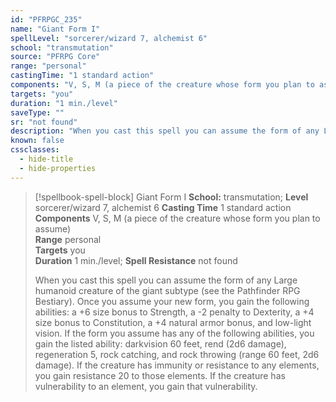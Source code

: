 ```yaml
---
id: "PFRPGC_235"
name: "Giant Form I"
spellLevel: "sorcerer/wizard 7, alchemist 6"
school: "transmutation"
source: "PFRPG Core"
range: "personal"
castingTime: "1 standard action"
components: "V, S, M (a piece of the creature whose form you plan to assume)"
targets: "you"
duration: "1 min./level"
saveType: ""
sr: "not found"
description: "When you cast this spell you can assume the form of any Large humanoid creature of the giant subtype (see the Pathfinder RPG Bestiary). Once you assume your new form, you gain the following abilities: a +6 size bonus to Strength, a -2 penalty to Dexterity, a +4 size bonus to Constitution, a +4 natural armor bonus, and low-light vision. If the form you assume has any of the following abilities, you gain the listed ability: darkvision 60 feet, rend (2d6 damage), regeneration 5, rock catching, and rock throwing (range 60 feet, 2d6 damage). If the creature has immunity or resistance to any elements, you gain resistance 20 to those elements. If the creature has vulnerability to an element, you gain that vulnerability."
known: false
cssclasses:
  - hide-title
  - hide-properties
---
```


> [!spellbook-spell-block] Giant Form I
> **School:** transmutation; **Level** sorcerer/wizard 7, alchemist 6
> **Casting Time** 1 standard action  
> **Components** V, S, M (a piece of the creature whose form you plan to assume)  
> **Range** personal  
> **Targets** you  
> **Duration** 1 min./level; **Spell Resistance** not found
> 
> When you cast this spell you can assume the form of any Large humanoid creature of the giant subtype (see the Pathfinder RPG Bestiary). Once you assume your new form, you gain the following abilities: a +6 size bonus to Strength, a -2 penalty to Dexterity, a +4 size bonus to Constitution, a +4 natural armor bonus, and low-light vision. If the form you assume has any of the following abilities, you gain the listed ability: darkvision 60 feet, rend (2d6 damage), regeneration 5, rock catching, and rock throwing (range 60 feet, 2d6 damage). If the creature has immunity or resistance to any elements, you gain resistance 20 to those elements. If the creature has vulnerability to an element, you gain that vulnerability.